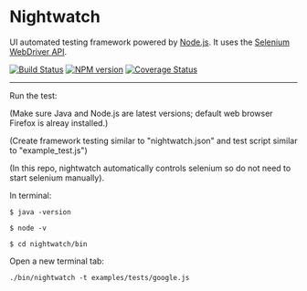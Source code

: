 # Nightwatch

UI automated testing framework powered by [Node.js](http://nodejs.org/). It uses the [Selenium WebDriver API](https://code.google.com/p/selenium/wiki/JsonWireProtocol).

[![Build Status](https://travis-ci.org/nightwatchjs/nightwatch.svg?branch=master)](https://travis-ci.org/nightwatchjs/nightwatch) [![NPM version](https://badge.fury.io/js/nightwatch.png)](http://badge.fury.io/js/nightwatch) [![Coverage Status](https://coveralls.io/repos/nightwatchjs/nightwatch/badge.svg?branch=master&service=github)](https://coveralls.io/github/nightwatchjs/nightwatch?branch=master)

***

Run the test:

(Make sure Java and Node.js are latest versions; default web browser Firefox is alreay installed.)

(Create framework testing similar to "nightwatch.json" and test script similar to "example_test.js")

(In this repo, nightwatch automatically controls selenium so do not need to start selenium manually).

In terminal:

	$ java -version 
	
	$ node -v 
	
	$ cd nightwatch/bin
		
Open a new terminal tab:

	./bin/nightwatch -t examples/tests/google.js

